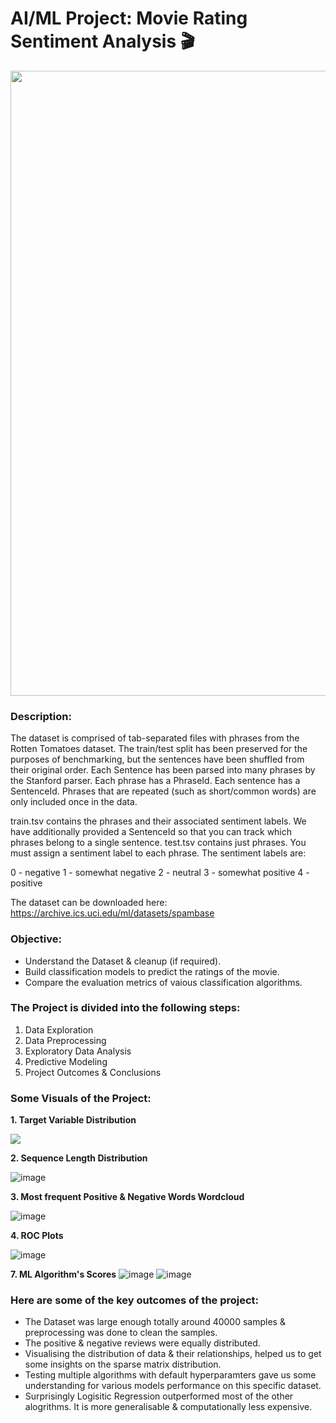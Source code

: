 # AI/ML Project: Movie Rating Sentiment Analysis 🎬

<p align="center"><img src="https://user-images.githubusercontent.com/54996245/143764055-51537f10-e51c-4a50-a335-6725a13c53ef.jpg" style="width: 1000px;"/></p>

### Description:

The dataset is comprised of tab-separated files with phrases from the Rotten Tomatoes dataset. The train/test split has been preserved for the purposes of benchmarking, but the sentences have been shuffled from their original order. Each Sentence has been parsed into many phrases by the Stanford parser. Each phrase has a PhraseId. Each sentence has a SentenceId. Phrases that are repeated (such as short/common words) are only included once in the data.

train.tsv contains the phrases and their associated sentiment labels. We have additionally provided a SentenceId so that you can track which phrases belong to a single sentence.
test.tsv contains just phrases. You must assign a sentiment label to each phrase.
The sentiment labels are:

0 - negative
1 - somewhat negative
2 - neutral
3 - somewhat positive
4 - positive

The dataset can be downloaded here: https://archive.ics.uci.edu/ml/datasets/spambase

### Objective:
- Understand the Dataset & cleanup (if required).
- Build classification models to predict the ratings of the movie.
- Compare the evaluation metrics of vaious classification algorithms.

### The Project is divided into the following steps:
1. Data Exploration
2. Data Preprocessing
3. Exploratory Data Analysis
4. Predictive Modeling
5. Project Outcomes & Conclusions

### Some Visuals of the Project:

**1. Target Variable Distribution**

<p align="left"><img src="https://user-images.githubusercontent.com/54996245/143764112-a539a43d-e391-4162-98a7-83cfffc883e3.png" /></p>

**2. Sequence Length Distribution**

![image](https://user-images.githubusercontent.com/54996245/143764143-b9dfcd0a-05ea-442c-9192-82b4920dbd1c.png)

**3. Most frequent Positive & Negative Words Wordcloud**

![image](https://user-images.githubusercontent.com/54996245/143764150-bc5bf89a-0b9c-4e18-86ae-c222af823323.png)

**4. ROC Plots**

![image](https://user-images.githubusercontent.com/54996245/141677436-2bafe4aa-08ed-477c-9977-8afbb9156ea2.png)


**7. ML Algorithm's Scores**
![image](https://user-images.githubusercontent.com/54996245/143764203-17ce422d-1bba-44ad-a099-dc1112dea314.png)
![image](https://user-images.githubusercontent.com/54996245/143764205-83f2aad2-7454-42d1-bb8f-b5b573356273.png)

### Here are some of the key outcomes of the project:
- The Dataset was large enough totally around 40000 samples & preprocessing was done to clean the samples. 
- The positive & negative reviews were equally distributed.
- Visualising the distribution of data & their relationships, helped us to get some insights on the sparse matrix distribution.
- Testing multiple algorithms with default hyperparamters gave us some understanding for various models performance on this specific dataset.
- Surprisingly Logisitic Regression outperformed most of the other alogrithms. It is more generalisable & computationally less expensive.
